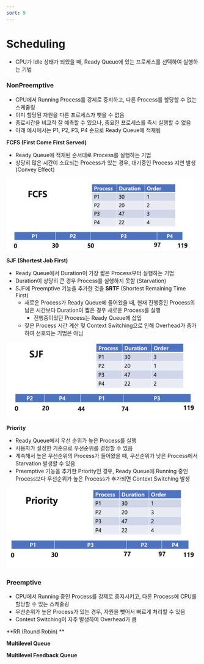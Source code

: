 ```yaml
---
sort: 9
---
```


# Scheduling

* CPU가 Idle 상태가 되었을 때, Ready Queue에 있는 프로세스를 선택하여 실행하는 기법

### NonPreemptive

* CPU에서 Running Process를 강제로 중지하고, 다른 Process를 할당할 수 없는 스케줄링
* 이미 할당된 자원을 다른 프로세스가 뺏을 수 없음
* 종료시간을 비교적 잘 예측할 수 있으나, 중요한 프로세스를 즉시 실행할 수 없음
* 아래 예시에서는 P1, P2, P3, P4 순으로 Ready Queue에 적재됨

**FCFS (First Come First Served)**

* Ready Queue에 적재된 순서대로 Process를 실행하는 기법
* 상당히 많은 시간이 소요되는 Process가 있는 경우, 대기중인 Process 지연 발생 (Convey Effect)

![SCH_FCFS](./IMG/SCH_FCFS.png)



**SJF (Shortest Job First)**

* Ready Queue에서 Duration이 가장 짧은 Process부터 실행하는 기법
* Duration이 상당히 큰 경우 Process를 실행하지 못함 (Starvation)
* SJF에 Preemptive 기능을 추가한 것을 **SRTF** (Shortest Remaining Time First)
  * 새로운 Process가 Ready Queue에 들어왔을 때, 현재 진행중인 Process의 남은 시간보다 Duration이 짧은 경우 새로운 Process를 실행
    * 진행중이었던 Process는 Ready Queue에 삽입
  * 잦은 Process 시간 계산 및 Context Switching으로 인해 Overhead가 증가하여 선호되는 기법은 아님

![SCH_SJF](./Img/SCH_SJF.png)

**Priority**

* Ready Queue에서 우선 순위가 높은 Process를 실행
* 사용자가 설정한 기준으로 우선순위를 결정할 수 있음
* 계속해서 높은 우선순위의 Process가 들어왔을 때, 우선순위가 낮은 Process에서 Starvation 발생할 수 있음
* Preemptive 기능을 추가한 Priority인 경우, Ready Queue에 Running 중인 Process보다 우선순위가 높은 Process가 추가되면 Context Switching 발생



![SCH_PRIORITY](./Img/SCH_PRIORITY.png)

### Preemptive

* CPU에서 Running 중인 Process를 강제로 중지시키고, 다른 Process에 CPU를 할당할 수 있는 스케줄링
* 우선순위가 높은 Process가 있는 경우, 자원을 뺏어서 빠르게 처리할 수 있음
* Context Switching이 자주 발생하여 Overhead가 큼

**RR (Round Robin) **



**Multilevel Queue**



**Multilevel Feedback Queue**


